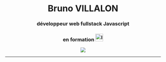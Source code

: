 <h1 align=center>Bruno VILLALON</h1>
<h3 align=center>développeur web fullstack Javascript</h3>
<h3 align=center>en formation <img src="https://prepeersstorage.blob.core.windows.net/academic/427_logo.png?sp=rl&st=2021-12-31T17:23:57Z&se=2022-12-31T17:23:00Z&sv=2020-08-04&sr=c&sig=SDDHph6sgvvHddvrug4O1jhZy3LU1U78BVN%2BDJjRB5M%3D" alt="logo O'clock" width="25" height="25" margin="150"></h3>

<div align="center">

[<img src="https://img.shields.io/badge/LinkedIn-0077B5?style=for-the-badge&logo=linkedin&logoColor=white" />](https://www.linkedin.com/in/bruno-villalon-847293222/)
</div>

------

